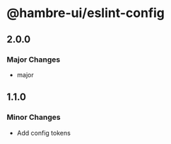 # @hambre-ui/eslint-config

## 2.0.0

### Major Changes

- major

## 1.1.0

### Minor Changes

- Add config tokens
